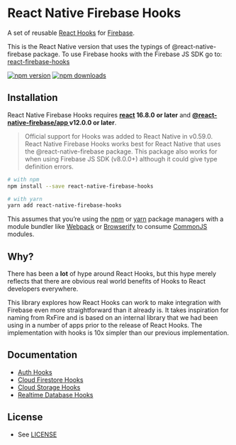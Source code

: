 # React Native Firebase Hooks

A set of reusable [React Hooks](https://reactjs.org/docs/hooks-intro.html) for [Firebase](https://firebase.google.com/).

This is the React Native version that uses the typings of @react-native-firebase package. To use Firebase hooks with the Firebase JS SDK go to: [react-firebase-hooks](https://github.com/CSFrequency/react-firebase-hooks)

[![npm version](https://img.shields.io/npm/v/react-native-firebase-hooks.svg?style=flat-square)](https://www.npmjs.com/package/react-native-firebase-hooks)
[![npm downloads](https://img.shields.io/npm/dm/react-native-firebase-hooks.svg?style=flat-square)](https://www.npmjs.com/package/react-native-firebase-hooks)

## Installation


React Native Firebase Hooks requires **[react](https://www.npmjs.com/package/react) 16.8.0 or later** and **[@react-native-firebase/app
](https://www.npmjs.com/package/@react-native-firebase/app) v12.0.0 or later**.

> Official support for Hooks was added to React Native in v0.59.0. React Native Firebase Hooks works best for React Native that uses the @react-native-firebase package. This package also works for when using Firebase JS SDK (v8.0.0+) although it could give type definition errors. 

```bash
# with npm
npm install --save react-native-firebase-hooks

# with yarn
yarn add react-native-firebase-hooks
```

This assumes that you’re using the [npm](https://npmjs.com) or [yarn](https://yarnpkg.com/) package managers with a module bundler like [Webpack](https://webpack.js.org/) or [Browserify](http://browserify.org/) to consume [CommonJS](http://webpack.github.io/docs/commonjs.html) modules.

## Why?

There has been a **lot** of hype around React Hooks, but this hype merely reflects that there are obvious real world benefits of Hooks to React developers everywhere.

This library explores how React Hooks can work to make integration with Firebase even more straightforward than it already is. It takes inspiration for naming from RxFire and is based on an internal library that we had been using in a number of apps prior to the release of React Hooks. The implementation with hooks is 10x simpler than our previous implementation.

## Documentation

- [Auth Hooks](/auth)
- [Cloud Firestore Hooks](/firestore)
- [Cloud Storage Hooks](/storage)
- [Realtime Database Hooks](/database)

## License

- See [LICENSE](/LICENSE)
